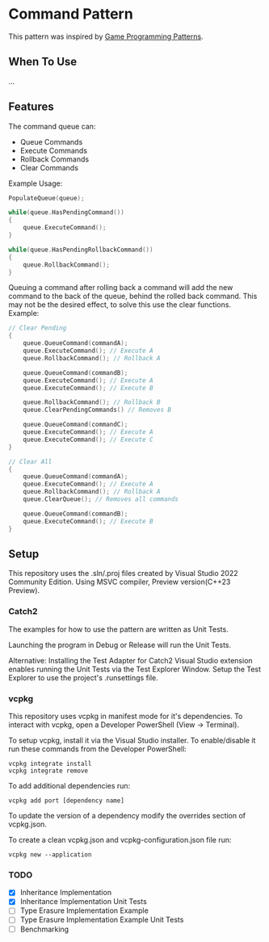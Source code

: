# Command Pattern

This pattern was inspired by [Game Programming Patterns](https://gameprogrammingpatterns.com/).

## When To Use

...

## Features

The command queue can:
* Queue Commands
* Execute Commands
* Rollback Commands
* Clear Commands

Example Usage:
```cpp
PopulateQueue(queue);

while(queue.HasPendingCommand())
{
    queue.ExecuteCommand();
}

while(queue.HasPendingRollbackCommand())
{
    queue.RollbackCommand();
}
```

Queuing a command after rolling back a command will add the new command to the back of the queue, behind the rolled back command. This may not be the desired effect, to solve this use the clear functions. Example:

```cpp
// Clear Pending
{
    queue.QueueCommand(commandA);
    queue.ExecuteCommand(); // Execute A
    queue.RollbackCommand(); // Rollback A

    queue.QueueCommand(commandB);
    queue.ExecuteCommand(); // Execute A
    queue.ExecuteCommand(); // Execute B

    queue.RollbackCommand(); // Rollback B
    queue.ClearPendingCommands() // Removes B

    queue.QueueCommand(commandC);
    queue.ExecuteCommand(); // Execute A
    queue.ExecuteCommand(); // Execute C
}

// Clear All
{
    queue.QueueCommand(commandA);
    queue.ExecuteCommand(); // Execute A
    queue.RollbackCommand(); // Rollback A
    queue.ClearQueue(); // Removes all commands

    queue.QueueCommand(commandB);
    queue.ExecuteCommand(); // Execute B
}
```

## Setup

This repository uses the .sln/.proj files created by Visual Studio 2022 Community Edition.
Using MSVC compiler, Preview version(C++23 Preview). 

### Catch2
The examples for how to use the pattern are written as Unit Tests.

Launching the program in Debug or Release will run the Unit Tests.

Alternative:
Installing the Test Adapter for Catch2 Visual Studio extension enables running the Unit Tests via the Test Explorer Window. Setup the Test Explorer to use the project's .runsettings file.

### vcpkg
This repository uses vcpkg in manifest mode for it's dependencies. To interact with vcpkg, open a Developer PowerShell (View -> Terminal).

To setup vcpkg, install it via the Visual Studio installer. To enable/disable it run these commands from the Developer PowerShell:
```
vcpkg integrate install
vcpkg integrate remove
```

To add additional dependencies run:
```
vcpkg add port [dependency name]
```

To update the version of a dependency modify the overrides section of vcpkg.json. 

To create a clean vcpkg.json and vcpkg-configuration.json file run:
```
vcpkg new --application
```

### TODO
- [x] Inheritance Implementation
- [x] Inheritance Implementation Unit Tests
- [ ] Type Erasure Implementation Example
- [ ] Type Erasure Implementation Example Unit Tests
- [ ] Benchmarking
